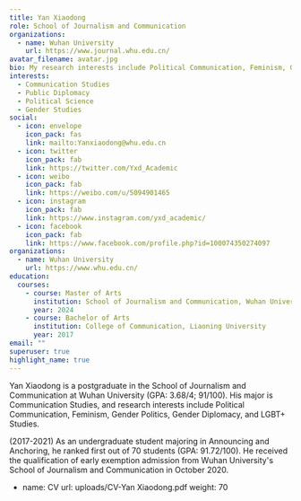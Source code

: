 ```yaml
---
title: Yan Xiaodong
role: School of Journalism and Communication
organizations:
  - name: Wuhan University
    url: https://www.journal.whu.edu.cn/
avatar_filename: avatar.jpg
bio: My research interests include Political Communication, Feminism, Gender Politics, Gender Diplomacy, and LGBT+ Studies.
interests:
  - Communication Studies
  - Public Diplomacy
  - Political Science
  - Gender Studies
social:
  - icon: envelope
    icon_pack: fas
    link: mailto:Yanxiaodong@whu.edu.cn
  - icon: twitter
    icon_pack: fab
    link: https://twitter.com/Yxd_Academic
  - icon: weibo
    icon_pack: fab
    link: https://weibo.com/u/5094901465
  - icon: instagram
    icon_pack: fab
    link: https://www.instagram.com/yxd_academic/
  - icon: facebook
    icon_pack: fab
    link: https://www.facebook.com/profile.php?id=100074350274097
organizations:
  - name: Wuhan University
    url: https://www.whu.edu.cn/
education:
  courses:
    - course: Master of Arts
      institution: School of Journalism and Communication, Wuhan University (-ing)
      year: 2024
    - course: Bachelor of Arts
      institution: College of Communication, Liaoning University
      year: 2017
email: ""
superuser: true
highlight_name: true
---
```

Yan Xiaodong is a postgraduate in the School of Journalism and Communication at Wuhan University (GPA: 3.68/4; 91/100). His major is Communication Studies, and research interests include Political Communication, Feminism, Gender Politics, Gender Diplomacy, and LGBT+ Studies.

(2017-2021) As an undergraduate student majoring in Announcing and Anchoring, he ranked first out of 70 students (GPA: 91.72/100). He received the qualification of early exemption admission from Wuhan University's School of Journalism and Communication in October 2020.

 - name: CV
   url: uploads/CV-Yan Xiaodong.pdf
   weight: 70
